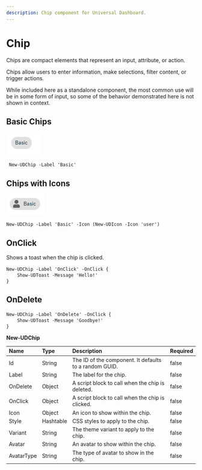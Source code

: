 ```yaml
---
description: Chip component for Universal Dashboard.
---
```


# Chip

Chips are compact elements that represent an input, attribute, or action.

Chips allow users to enter information, make selections, filter content, or trigger actions.

While included here as a standalone component, the most common use will be in some form of input, so some of the behavior demonstrated here is not shown in context.

## Basic Chips

![](../../../.gitbook/assets/image%20%2871%29.png)

```text
 New-UDChip -Label 'Basic'
```

## Chips with Icons

![](../../../.gitbook/assets/image%20%2843%29.png)

```text
New-UDChip -Label 'Basic' -Icon (New-UDIcon -Icon 'user')
```

## OnClick

Shows a toast when the chip is clicked. 

```text
New-UDChip -Label 'OnClick' -OnClick {
    Show-UDToast -Message 'Hello!'
}
```

## OnDelete

```text
New-UDChip -Label 'OnDelete' -OnClick {
    Show-UDToast -Message 'Goodbye!'
}
```



**New-UDChip**

| Name | Type | Description | Required |
| :--- | :--- | :--- | :--- |
| Id | String | The ID of the component. It defaults to a random GUID. | false |
| Label | String | The label for the chip. | false |
| OnDelete | Object | A script block to call when the chip is deleted. | false |
| OnClick | Object | A script block to call when the chip is clicked. | false |
| Icon | Object | An icon to show within the chip. | false |
| Style | Hashtable | CSS styles to apply to the chip. | false |
| Variant | String | The theme variant to apply to the chip. | false |
| Avatar | String | An avatar to show within the chip. | false |
| AvatarType | String | The type of avatar to show in the chip. | false |


